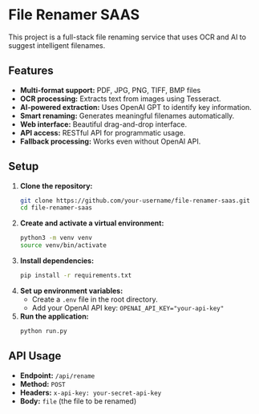 # File Renamer SAAS

This project is a full-stack file renaming service that uses OCR and AI to suggest intelligent filenames.

## Features

- **Multi-format support:** PDF, JPG, PNG, TIFF, BMP files
- **OCR processing:** Extracts text from images using Tesseract.
- **AI-powered extraction:** Uses OpenAI GPT to identify key information.
- **Smart renaming:** Generates meaningful filenames automatically.
- **Web interface:** Beautiful drag-and-drop interface.
- **API access:** RESTful API for programmatic usage.
- **Fallback processing:** Works even without OpenAI API.

## Setup

1. **Clone the repository:**
   ```bash
   git clone https://github.com/your-username/file-renamer-saas.git
   cd file-renamer-saas
   ```
2. **Create and activate a virtual environment:**
    ```bash
    python3 -m venv venv
    source venv/bin/activate
    ```
3. **Install dependencies:**
    ```bash
    pip install -r requirements.txt
    ```
4. **Set up environment variables:**
    - Create a `.env` file in the root directory.
    - Add your OpenAI API key: `OPENAI_API_KEY="your-api-key"`
5. **Run the application:**
    ```bash
    python run.py
    ```

## API Usage

- **Endpoint:** `/api/rename`
- **Method:** `POST`
- **Headers:** `x-api-key: your-secret-api-key`
- **Body:** `file` (the file to be renamed)
